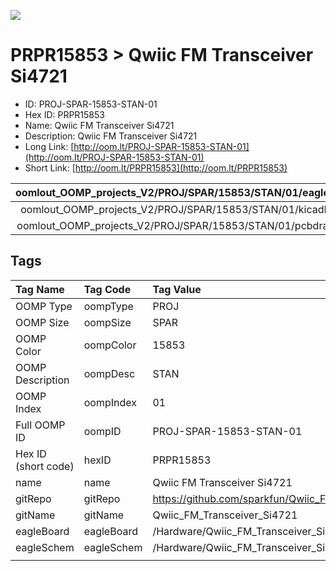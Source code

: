 


  
![][im]
# PRPR15853 > Qwiic FM Transceiver Si4721

- ID: PROJ-SPAR-15853-STAN-01
- Hex ID: PRPR15853
- Name: Qwiic FM Transceiver Si4721
- Description: Qwiic FM Transceiver Si4721
- Long Link: [http://oom.lt/PROJ-SPAR-15853-STAN-01](http://oom.lt/PROJ-SPAR-15853-STAN-01)
- Short Link: [http://oom.lt/PRPR15853](http://oom.lt/PRPR15853)
  

|oomlout_OOMP_projects_V2/PROJ/SPAR/15853/STAN/01/eagleImage.png|oomlout_OOMP_projects_V2/PROJ/SPAR/15853/STAN/01/eagleSchemImage.png|oomlout_OOMP_projects_V2/PROJ/SPAR/15853/STAN/01/kicadPcb3dFront.png|oomlout_OOMP_projects_V2/PROJ/SPAR/15853/STAN/01/kicadPcb3dBack.png|
| :---: | :---: | :---: | :---: |
|oomlout_OOMP_projects_V2/PROJ/SPAR/15853/STAN/01/kicadPcb3d.png|oomlout_OOMP_projects_V2/PROJ/SPAR/15853/STAN/01/bomBack.png|oomlout_OOMP_projects_V2/PROJ/SPAR/15853/STAN/01/bomFront.png|oomlout_OOMP_projects_V2/PROJ/SPAR/15853/STAN/01/pcbdraw.svg|
|oomlout_OOMP_projects_V2/PROJ/SPAR/15853/STAN/01/pcbdrawBack.svg||||

## Tags
  

|Tag Name|Tag Code|Tag Value|
| :--- | :--- | :--- |
|OOMP Type|oompType|PROJ|
|OOMP Size|oompSize|SPAR|
|OOMP Color|oompColor|15853|
|OOMP Description|oompDesc|STAN|
|OOMP Index|oompIndex|01|
|Full OOMP ID|oompID|PROJ-SPAR-15853-STAN-01|
|Hex ID (short code)|hexID|PRPR15853|
|name|name|Qwiic FM Transceiver Si4721|
|gitRepo|gitRepo|https://github.com/sparkfun/Qwiic_FM_Transceiver_Si4721|
|gitName|gitName|Qwiic_FM_Transceiver_Si4721|
|eagleBoard|eagleBoard|/Hardware/Qwiic_FM_Transceiver_Si4721.brd|
|eagleSchem|eagleSchem|/Hardware/Qwiic_FM_Transceiver_Si4721.sch|
||||



[im]: PROJ/SPAR/15853/STAN/01/kicadPcb3d_450.png
